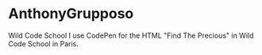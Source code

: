 # AnthonyGrupposo
Wild Code School
I use CodePen for the HTML "Find The Precious" in Wild Code School in Paris.
